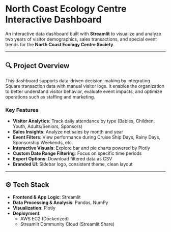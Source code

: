 # North Coast Ecology Centre Interactive Dashboard

An interactive data dashboard built with **Streamlit** to visualize and analyze two years of visitor demographics, sales transactions, and special event trends for the **North Coast Ecology Centre Society**.

---

## 🔍 Project Overview

This dashboard supports data-driven decision-making by integrating Square transaction data with manual visitor logs. It enables the organization to better understand visitor behavior, evaluate event impacts, and optimize operations such as staffing and marketing.

### Key Features

- **Visitor Analytics**: Track daily attendance by type (Babies, Children, Youth, Adults/Seniors, Sponsors)
- **Sales Insights**: Analyze net sales by month and year
- **Event Filters**: View performance during Cruise Ship Days, Rainy Days, Sponsorship Weekends, etc.
- **Interactive Visuals**: Explore bar and pie charts powered by Plotly
- **Custom Date Range Filtering**: Focus on specific time periods
- **Export Options**: Download filtered data as CSV
- **Branded UI**: Sidebar logo, consistent theme, clean layout

---

## ⚙️ Tech Stack

- **Frontend & App Logic**: Streamlit
- **Data Processing & Analysis**: Pandas, NumPy
- **Visualization**: Plotly
- **Deployment**:
  - AWS EC2 (Dockerized)
  - Streamlit Community Cloud (Streamlit Share)
